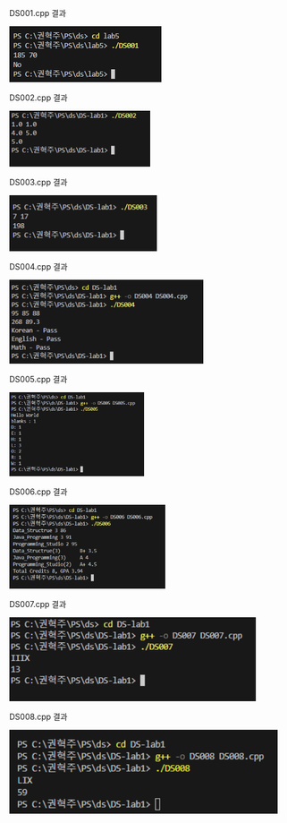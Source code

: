 DS001.cpp 결과 <br>

<img src="https://github.com/HyeokjuCHu/22100062_KHJ_DS/blob/master/DS-lab1/result/DS001.png?raw=true" height="100">

DS002.cpp 결과 <br>

<img src="https://github.com/HyeokjuCHu/22100062_KHJ_DS/blob/master/DS-lab1/result/DS002.png?raw=true" height="100">

DS003.cpp 결과 <br>

<img src="https://github.com/HyeokjuCHu/22100062_KHJ_DS/blob/master/DS-lab1/result/DS003.png?raw=true" height="100">

DS004.cpp 결과 <br>

<img src="https://github.com/HyeokjuCHu/22100062_KHJ_DS/blob/master/DS-lab1/result/DS004.png?raw=true" height="150">

DS005.cpp 결과 <br>

<img src="https://github.com/HyeokjuCHu/22100062_KHJ_DS/blob/master/DS-lab1/result/DS005.png?raw=true" height="150">

DS006.cpp 결과 <br>

<img src="https://github.com/HyeokjuCHu/22100062_KHJ_DS/blob/master/DS-lab1/result/DS006.png?raw=true" height="150">

DS007.cpp 결과 <br>

<img src="https://github.com/HyeokjuCHu/22100062_KHJ_DS/blob/master/DS-lab1/result/DS007.png?raw=true" height="150">

DS008.cpp 결과 <br>

<img src="https://github.com/HyeokjuCHu/22100062_KHJ_DS/blob/master/DS-lab1/result/DS008.png?raw=true" height="150">